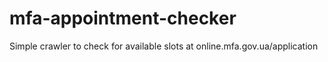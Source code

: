 # mfa-appointment-checker
Simple crawler to check for available slots at online.mfa.gov.ua/application

